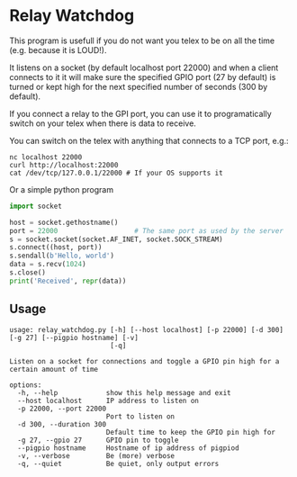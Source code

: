 Relay Watchdog
==============

This program is usefull if you do not want you telex to be on all the time (e.g. because it is LOUD!).

It listens on a socket (by default localhost port 22000) and when a client connects to it it will make sure the specified GPIO port (27 by default) is turned or kept high for the next specified number of seconds (300 by default).

If you connect a relay to the GPI port, you can use it to programatically switch on your telex when there is data to receive.

You can switch on the telex with anything that connects to a TCP port, e.g.:
```
nc localhost 22000
curl http://localhost:22000
cat /dev/tcp/127.0.0.1/22000 # If your OS supports it
```

Or a simple python program
```python
import socket

host = socket.gethostname()
port = 22000                   # The same port as used by the server
s = socket.socket(socket.AF_INET, socket.SOCK_STREAM)
s.connect((host, port))
s.sendall(b'Hello, world')
data = s.recv(1024)
s.close()
print('Received', repr(data))

```

Usage
-----
```
usage: relay_watchdog.py [-h] [--host localhost] [-p 22000] [-d 300] [-g 27] [--pigpio hostname] [-v]
                         [-q]

Listen on a socket for connections and toggle a GPIO pin high for a certain amount of time

options:
  -h, --help            show this help message and exit
  --host localhost      IP address to listen on
  -p 22000, --port 22000
                        Port to listen on
  -d 300, --duration 300
                        Default time to keep the GPIO pin high for
  -g 27, --gpio 27      GPIO pin to toggle
  --pigpio hostname     Hostname of ip address of pigpiod
  -v, --verbose         Be (more) verbose
  -q, --quiet           Be quiet, only output errors
  ```
  